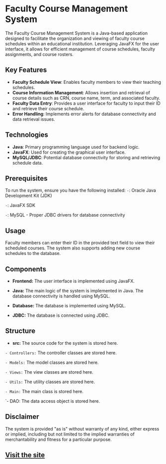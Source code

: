 # Faculty Course Management System

The Faculty Course Management System is a Java-based application designed to facilitate the organization and viewing of faculty course schedules within an educational institution. Leveraging JavaFX for the user interface, it allows for efficient management of course schedules, faculty assignments, and course rosters.

## Key Features

- **Faculty Schedule View**: Enables faculty members to view their teaching schedules.
- **Course Information Management**: Allows insertion and retrieval of course details such as CRN, course name, term, and associated faculty.
- **Faculty Data Entry**: Provides a user interface for faculty to input their ID and retrieve their course schedule.
- **Error Handling**: Implements error alerts for database connectivity and data retrieval issues.

## Technologies

- **Java**: Primary programming language used for backend logic.
- **JavaFX**: Used for creating the graphical user interface.
- **MySQL/JDBC**: Potential database connectivity for storing and retrieving schedule data.

## Prerequisites

To run the system, ensure you have the following installed:
`-`: Oracle Java Development Kit (JDK)

`-`: JavaFX SDK

`-`: MySQL - Proper JDBC drivers for database connectivity

## Usage

Faculty members can enter their ID in the provided text field to view their scheduled courses. The system also supports adding new course schedules to the database.

## Components

- **Frontend:** The user interface is implemented using JavaFX.

- **Java:** The main logic of the system is implemented in Java. The database connectivity is handled using MySQL.

- **Database:** The database is implemented using MySQL.

- **JDBC:** The database is connected using JDBC.

## Structure

- **src:** The source code for the system is stored here.

`- Controllers:` The controller classes are stored here.

`- Models:` The model classes are stored here.

`- Views:` The view classes are stored here.

`- Utils:` The utility classes are stored here.

`- Main:` The main class is stored here.

`- DAO: The data access object is stored here.

## Disclaimer

The system is provided "as is" without warranty of any kind, either express or implied, including but not limited to the implied warranties of merchantability and fitness for a particular purpose.

## <a href="https://danielsilva010.github.io/MDCsys-withDB">Visit the site</a>
